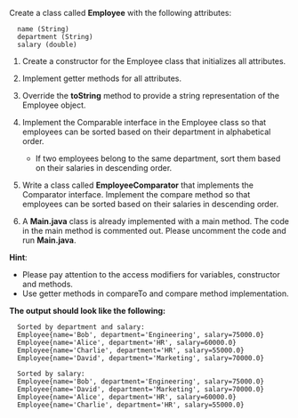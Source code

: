 Create a class called **Employee** with the following attributes: 

      name (String)
      department (String)
      salary (double)

1. Create a constructor for the Employee class that initializes all attributes.
2. Implement getter methods for all attributes.
3. Override the **toString** method to provide a string representation of the Employee object.
4. Implement the Comparable interface in the Employee class so that employees can be sorted based on their department in alphabetical order.

   * If two employees belong to the same department, sort them based on their salaries in descending order.

5. Write a class called **EmployeeComparator** that implements the Comparator interface. Implement the compare method so that employees can be sorted based on their salaries in descending order.
6. A **Main.java** class is already implemented with a main method. The code in the main method is commented out. Please uncomment the code and run **Main.java**.

**Hint**: <br>
* Please pay attention to the access modifiers for variables, constructor and methods.
* Use getter methods in compareTo and compare method implementation.<br>

**The output should look like the following:**

      Sorted by department and salary:
      Employee{name='Bob', department='Engineering', salary=75000.0}
      Employee{name='Alice', department='HR', salary=60000.0}
      Employee{name='Charlie', department='HR', salary=55000.0}
      Employee{name='David', department='Marketing', salary=70000.0}
         
      Sorted by salary:
      Employee{name='Bob', department='Engineering', salary=75000.0}
      Employee{name='David', department='Marketing', salary=70000.0}
      Employee{name='Alice', department='HR', salary=60000.0}
      Employee{name='Charlie', department='HR', salary=55000.0}



